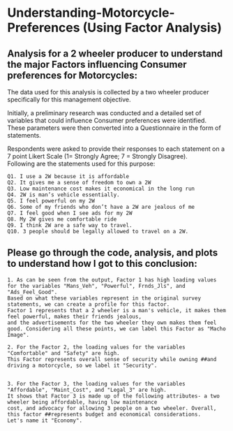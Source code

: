 # Understanding-Motorcycle-Preferences (Using Factor Analysis)
## Analysis for a 2 wheeler producer to understand the major Factors influencing Consumer preferences for Motorcycles:  

The data used for this analysis is collected by a two wheeler producer specifically for this management objective.  

Initially, a preliminary research was conducted and a detailed set of variables that could influence Consumer preferences were identified.  
These parameters were then converted into a Questionnaire in the form of statements.  

Respondents were asked to provide their responses to each statement on a 7 point Likert Scale (1= Strongly Agree; 7 = Strongly Disagree).  
Following are the statements used for this purpose:

    Q1. I use a 2W because it is affordable 
    Q2. It gives me a sense of freedom to own a 2W 
    Q3. Low maintenance cost makes it economical in the long run   
    Q4. 2W is man’s vehicle essentially. 
    Q5. I feel powerful on my 2W  
    Q6. Some of my friends who don’t have a 2W are jealous of me   
    Q7. I feel good when I see ads for my 2W 
    Q8. My 2W gives me comfortable ride 
    Q9. I think 2W are a safe way to travel. 
    Q10. 3 people should be legally allowed to travel on a 2W. 


## Please go through the code, analysis, and plots to understand how I got to this conclusion:

    1. As can be seen from the output, Factor 1 has high loading values for the variables "Mans_Veh", "Powerful", Frnds_Jls", and "Ads_Feel_Good".  
    Based on what these variables represent in the original survey statements, we can create a profile for this factor.  
    Factor 1 represents that a 2 wheeler is a man's vehicle, it makes them feel powerful, makes their friends jealous,   
    and the advertisements for the two wheeler they own makes them feel good. Considering all these points, we can label this Factor as "Macho Image".  

    2. For the Factor 2, the loading values for the variables "Comfortable" and "Safety" are high.   
    This Factor represents overall sense of security while owning ##and driving a motorcycle, so we label it "Security".  


    3. For the Factor 3, the loading values for the variables "Affordable", "Maint_Cost", and "Legal_3" are high.  
    It shows that Factor 3 is made up of the following attributes- a two wheeler being affordable, having low maintenance   
    cost, and advocacy for allowing 3 people on a two wheeler. Overall, this factor ##represents budget and economical considerations.  
    Let's name it "Economy".
